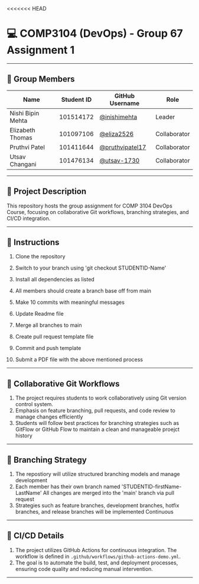 <<<<<<< HEAD
# 💻 COMP3104 (DevOps) - Group 67 Assignment 1

---

## 👥 Group Members

| Name           | Student ID | GitHub Username                               | Role |
| -------------- | ---------- | --------------------------------------------- | ---- |
| Nishi Bipin Mehta  | 101514172  | [@inishimehta](https://github.com/inishimehta) | Leader |
| Elizabeth Thomas  | 101097106  | [@eliza2526](https://github.com/eliza2526) | Collaborator |
| Pruthvi Patel | 101411644 | [@pruthvipatel17](https://github.com/pruthvipatel17) | Collaborator |
| Utsav Changani | 101476134 | [@utsav-1730](https://github.com/utsav-1730) | Collaborator |
---

## 📝 Project Description
This repository hosts the group assignment for COMP 3104 DevOps Course, focusing on collaborative Git workflows, branching strategies, and CI/CD integration.


---

## 📜 Instructions
1. Clone the repository

2. Switch to your branch using 'git checkout STUDENTID-Name'

3. Install all dependencies as listed

4. All members should create a branch base off from main

5. Make 10 commits with meaningful messages

6. Update Readme file

7. Merge all branches to main

8. Create pull request template file

9. Commit and push template

10. Submit a PDF file with the above mentioned process


---

## 🤝 Collaborative Git Workflows
1. The project requires students to work collaboratively using Git version control system.
2. Emphasis on feature branching, pull requests, and code review to manage changes efficiently
3. Students will follow best practices for branching strategies such as GitFlow or GitHub Flow to maintain a clean and manageable proejct history

---

## 🌲 Branching Strategy
1. The repostiory will utilize structured branching models and manage development
2. Each member has their own branch named 'STUDENTID-firstName-LastName' All changes are merged into the 'main' branch via pull request
3. Strategies such as feature branches, development branches, hotfix branches, and release branches will be implemented
Continuous

---

## 🚀 CI/CD Details
1. The project utilizes GitHub Actions for continuous integration. The workflow is defined in `.github/workflows/github-actions-demo.yml`.
2. The goal is to automate the build, test, and deployment processes, ensuring code quality and reducing manual intervention.

---

